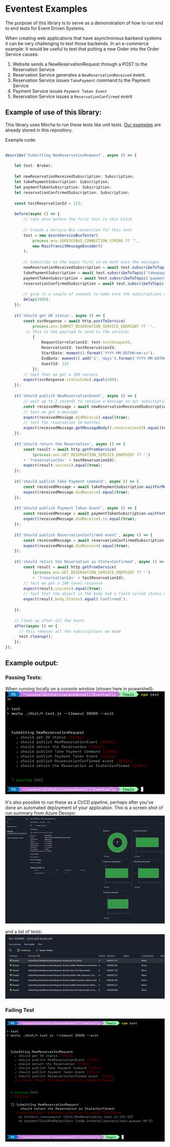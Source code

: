 # Eventest Examples

The purpose of this library is to serve as a demonstration of how to run end to end tests for Event Driven Systems.

When creating web applications that have asynchronous backend systems it can be very challenging to test those backends.
In an e-commerce example: It would be useful to test that putting a new Order into the Order Service causes:
   
1. Website sends a NewReservationRequest through a POST to the Reservation Service
2. Reservation Service generates a ```NewReservationReceived``` event.
3. Reservation Service issues ```TakePayment``` command to the Payment Service
4. Payment Service issues ```Payment Taken Event```
5. Reservation Service issues a ```ReservationConfirmed``` event


## Example of use of this library:

This library uses Mocha to run these tests like unit tests. 
[Our examples](/Examples/src/) are already stored in this repository.

Example code:

``` typescript
 
describe('Submitting NewReservationRequest', async () => {

    let test: Broker;

    let newReservationReceivedSubscription: Subscription;
    let takePaymentSubscription: Subscription;
    let paymentTakenSubscription: Subscription;
    let reservationConfirmedSubscription: Subscription;

    const testReservationId = 123;

    before(async () => {
        // runs once before the first test in this block

        // Create a Service Bus connection for this test
        test = new AzureServiceBusTester(
            process.env.SERVICEBUS_CONNECTION_STRING ?? '',
            new MassTransitMessageEncoder()
        );

        // Subscribe to the topic first so we dont miss the messages
        newReservationReceivedSubscription = await test.subscribeToTopic('newreservationreceived');
        takePaymentSubscription = await test.subscribeToTopic('takepayment');
        paymentTakenSubscription = await test.subscribeToTopic('paymenttaken');
        reservationConfirmedSubscription = await test.subscribeToTopic('reservationconfirmed');

        // give it a couple of seconds to make sure the subscriptions are active
        delay(2000);
    });

    it('should get OK status', async () => {
        const svcResponse = await http.postToService(
            process.env.SUBMIT_RESERVATION_SERVICE_ENDPOINT ?? '',
         // This is the payload to send to the service:
            {
                RequestCorrelationId: test.testUniqueId,
                ReservationId: testReservationId,
                StartDate: moment().format('YYYY-MM-DDTHH:mm:ss'),
                EndDate: moment().add('2','days').format('YYYY-MM-DDTHH:mm:ss'),
                GuestId: 123
            });
        // test that we got a 200 success
        expect(svcResponse.statusCode).equal(200);
    });

    it('should publish NewReservationEvent', async () => {
        // wait up to 2 seconds to receive a message on our subscription
        const receivedMessage = await newReservationReceivedSubscription.waitForMessage(2000);
        // test we got a message
        expect(receivedMessage.didReceive).equal(true);
        // test the reservation Id matches
        expect(receivedMessage.getMessageBody().reservationId).equal(testReservationId);
    });

    it('should return the Reservation', async () => {
        const result = await http.getFromService(
            (process.env.GET_RESERVATION_SERVICE_ENDPOINT ?? '')
        + '?reservationId=' + testReservationId);
        expect(result.success).equal(true);
    });

    it('should publish Take Payment Command', async () => {
        const receivedMessage = await takePaymentSubscription.waitForMessage(2000);
        expect(receivedMessage.didReceive).equal(true);
    });

    it('should publish Payment Taken Event', async () => {
        const receivedMessage = await paymentTakenSubscription.waitForMessage(2000);
        expect(receivedMessage.didReceive).to.equal(true);
    });

    it('should publish ReservationConfirmed event', async () => {
        const receivedMessage = await reservationConfirmedSubscription.waitForMessage(2000);
        expect(receivedMessage.didReceive).equal(true);
    });

    it('should return the Reservation as State=Confirmed', async () => {
        const result = await http.getFromService(
            (process.env.GET_RESERVATION_SERVICE_ENDPOINT ?? '')
            + '?reservationId=' + testReservationId);
        // test we got a 200 level response
        expect(result.success).equal(true);
        // test that the object in the body had a field called status with a value = 'Confirmed'
        expect(result.body.Status).equal('Confirmed');

    });

    // Clean up after all the tests
    after(async () => {
      // this removes all the subscriptions we made
      test.cleanup();
    });
});

```

## Example output:


### Passing Tests:
When running locally on a console window (shown here in powershell):
![Screenshot of Passing Tests run in Powershell](./docs/PassingTests.png)

It's also possible to run these as a CI/CD pipeline, perhaps after you've done an automated deployment of your application.
This is a screen shot of run summary from Azure Devops:
![Screenshot of Test Run summary from Azure DevOps](./docs/PassingTestsInAzDo.png)

and a list of tests:
![Screenshot of test list in Azure DevOps](./docs/PassingTestsListInAzDo.png)
### Failing Test

![Screenshot of Passing Tests](./docs/FailingTest.png)
